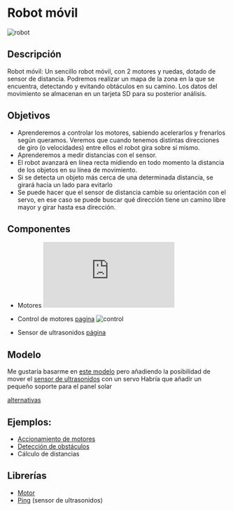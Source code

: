 # Robot móvil

![robot](https://lh6.googleusercontent.com/-0FRQ2C8_RGE/VTpwbOIYmpI/AAAAAAAA4w8/bBxwFRr3z4M/w1014-h761-no/IMG_20150423_202826.jpg)

## Descripción

Robot móvil: Un sencillo robot móvil, con 2 motores y ruedas, dotado de sensor de distancia. Podremos realizar un mapa de la zona en la que se encuentra, detectando y evitando obtáculos en su camino. Los datos del movimiento se almacenan en un tarjeta SD para su posterior análisis. 

## Objetivos

* Aprenderemos a controlar los motores, sabiendo acelerarlos y frenarlos según queramos. Veremos que cuando tenemos distintas direcciones de giro (o velocidades) entre ellos el robot gira sobre sí mismo.
* Aprenderemos a medir distancias con el sensor.
* El robot avanzará en línea recta midiendo en todo momento la distancia de los objetos en su línea de movimiento. 
* Si se detecta un objeto más cerca de una determinada distancia, se girará hacia un lado para evitarlo
* Se puede hacer que el sensor de distancia cambie su orientación con el servo, en ese caso se puede buscar qué dirección tiene un camino libre mayor y girar hasta esa dirección.

## Componentes

* Motores 
![motor](http://www.electan.com/product_thumb.php?img=images/Pololu/0J1093.jpg&w=320&h=240)

* Control de motores [pagina](http://www.dfrobot.com/wiki/index.php?title=Arduino_Motor_Shield_(L298N)_(SKU:DRI0009))
![control](http://www.dfrobot.com/wiki/images/1/1e/Arduino_Shield3.png)

* Sensor de ultrasonidos [página](http://www.seeedstudio.com/wiki/index.php?title=Ultra_Sonic_range_measurement_module)

## Modelo

Me gustaría basarme en [este modelo](http://www.thingiverse.com/thing:200582) pero añadiendo la posibilidad de mover el [sensor de ultrasonidos](http://www.thingiverse.com/thing:787202) con un servo 
Habría que añadir un pequeño soporte para el panel solar

[alternativas](http://www.thingiverse.com/javacasm/collections/robot-movil)

## Ejemplos:

* [Accionamiento de motores](http://www.dfrobot.com/wiki/index.php?title=Arduino_Motor_Shield_(L298N)_(SKU:DRI0009)#Sample_Code)
* [Detección de obstáculos](http://www.seeedstudio.com/wiki/index.php?title=Ultra_Sonic_range_measurement_module#Programming)
* Cálculo de distancias

## Librerías

* [Motor](http://www.dfrobot.com/wiki/index.php?title=Arduino_Motor_Shield_%28L298N%29_%28SKU:DRI0009%29)
* [Ping](http://playground.arduino.cc/Code/NewPing) (sensor de ultrasonidos)

